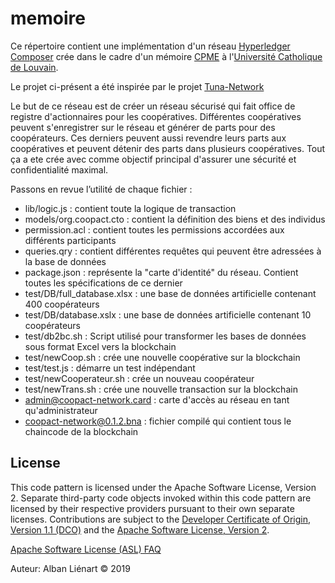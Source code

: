 # memoire
Ce répertoire contient une implémentation d'un réseau [Hyperledger Composer](https://www.hyperledger.org/projects/composer) crée dans le cadre d'un mémoire [CPME](https://uclouvain.be/fr/etudier/cpme) à l'[Université Catholique de Louvain](https://uclouvain.be/fr/index.html).


Le projet ci-présent a été inspirée par le projet [Tuna-Network](https://github.com/hyperledger/education/tree/master/LFS171x/composer-material/tuna-network)

Le but de ce réseau est de créer un réseau sécurisé qui fait office de registre d'actionnaires pour les coopératives. Différentes coopératives peuvent s'enregistrer sur le réseau et générer de parts pour des coopérateurs. Ces derniers peuvent aussi revendre leurs parts aux coopératives et peuvent détenir des parts dans plusieurs coopératives. Tout ça a ete crée avec comme objectif principal d'assurer une sécurité et confidentialité maximal.

Passons en revue l’utilité de chaque fichier :

* lib/logic.js : contient toute la logique de transaction
* models/org.coopact.cto : contient la définition des biens et des individus  
* permission.acl : contient toutes les permissions accordées aux différents participants 
* queries.qry : contient différentes requêtes qui peuvent être adressées à la base de données            
* package.json : représente la "carte d'identité" du réseau. Contient toutes les spécifications de ce dernier
* test/DB/full_database.xlsx : une base de données artificielle contenant 400 coopérateurs
* test/DB/database.xslx : une base de données artificielle contenant 10 coopérateurs  
* test/db2bc.sh : Script utilisé pour transformer les bases de données sous format Excel vers la blockchain             
* test/newCoop.sh : crée une nouvelle coopérative sur la blockchain            
* test/test.js : démarre un test indépendant              
* test/newCooperateur.sh : crée un nouveau coopérateur 
* test/newTrans.sh : crée une nouvelle transaction sur la blockchain
* admin@coopact-network.card : carte d'accès au réseau en tant qu'administrateur 
* coopact-network@0.1.2.bna : fichier compilé qui contient tous le chaincode de la blockchain



## License
This code pattern is licensed under the Apache Software License, Version 2. Separate third-party code objects invoked within this code pattern are licensed by their respective providers pursuant to their own separate licenses. Contributions are subject to the [Developer Certificate of Origin, Version 1.1 (DCO)](https://developercertificate.org/) and the [Apache Software License, Version 2](https://www.apache.org/licenses/LICENSE-2.0.txt).

[Apache Software License (ASL) FAQ](https://www.apache.org/foundation/license-faq.html#WhatDoesItMEAN)



Auteur: Alban Liénart
© 2019
